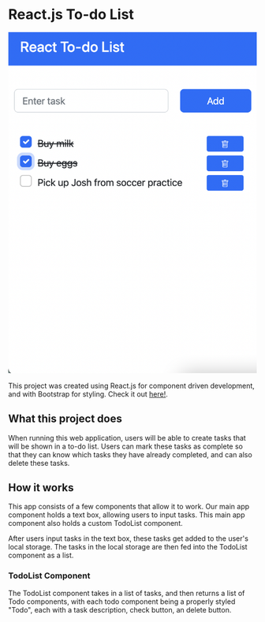 # React.js To-do List

![Image of Todo-List](https://raw.githubusercontent.com/ibrahimeatspie/react-todolist/master/todolist.png)

This project was created using React.js for component driven development, and with Bootstrap for styling. Check it out [here!](https://todolistapp-woad.vercel.app/).



## What this project does

When running this web application, users will be able to create tasks that will be shown in a to-do list. Users can mark these tasks as complete so that they can know which tasks they have already completed, and can also delete these tasks.

## How it works

This app consists of a few components that allow it to work. Our main app component holds a text box, allowing users to input tasks. This main app component also holds a custom TodoList component. 

After users input tasks in the text box, these tasks get added to the user's local storage. The tasks in the local storage are then fed into the TodoList component as a list.

### TodoList Component

The TodoList component takes in a list of tasks, and then returns a list of Todo components, with each todo component being a properly styled "Todo", each with a task description, check button, an delete button.

